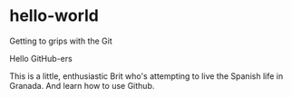 # hello-world
Getting to grips with the Git

Hello GitHub-ers

This is a little, enthusiastic Brit who's attempting to live the Spanish life in Granada.
And learn how to use Github.
